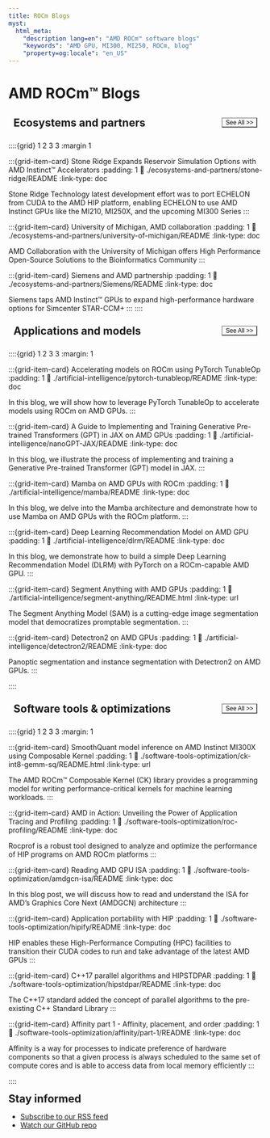 ```yaml
---
title: ROCm Blogs
myst:
  html_meta:
    "description lang=en": "AMD ROCm™ software blogs"
    "keywords": "AMD GPU, MI300, MI250, ROCm, blog"
    "property=og:locale": "en_US"
---
```


<!--
Updated July 8 2024
-->

<h1><a href="blog/atom.xml"><i class="fa fa-rss fa-rotate-270"></i></a> AMD ROCm™ Blogs</h1>

<script>
  const buttonWrapper = document.getElementById('buttonWrapper');

  const observer = new MutationObserver((mutationsList) => {
    for (const mutation of mutationsList) {
      if (mutation.type === 'attributes' && mutation.attributeName === 'data-mode') {
        console.log(`Data mode changed to: ${newMode}`);
        if (newMode === 'light') {
          buttonWrapper.style.setProperty('--original-background', 'white');
          buttonWrapper.style.setProperty('--hover-background-colour', 'white');
        } else {
          buttonWrapper.style.setProperty('--original-background', 'black');
          buttonWrapper.style.setProperty('--hover-background-colour', 'black');
        }
      }
    }
  });

</script>

<style>
  #buttonWrapper:hover {
    border-color: hsla(231, 99%, 66%, 1);
    transform: scale(1.05);
    background-color: var(--hover-background-colour);
  }
  #buttonWrapper {
    border-color: #A9A9A9;
    background-color: var(--original-background)
    text-align: center;
    font-size: 12px;
    border-radius: 1px;
    transition: transform 0.2s, border-color 0.2s;
  }
  h2 {
    margin: 0;
    font-size: 1.5em;
  }
  .container {
    display: flex;
    justify-content: space-between;
    align-items: center;
    padding: 10px;
    box-sizing: border-box;
    width: 100%;
  }
</style>

<div class="container">
  <h2>Ecosystems and partners</h2>
  <a href="blog/category/ecosystems-and-partners.html">
    <button id="buttonWrapper">
      See All >>
    </button>
  </a>
</div>

::::{grid} 1 2 3 3
:margin 1

:::{grid-item-card} Stone Ridge Expands Reservoir Simulation Options with AMD Instinct™ Accelerators
:padding: 1
:link: ./ecosystems-and-partners/stone-ridge/README
:link-type: doc

Stone Ridge Technology latest development effort was to port ECHELON from CUDA to the AMD HIP platform, enabling ECHELON to use AMD Instinct GPUs like the MI210, MI250X, and the upcoming MI300 Series
:::

:::{grid-item-card} University of Michigan, AMD collaboration
:padding: 1
:link: ./ecosystems-and-partners/university-of-michigan/README
:link-type: doc

AMD Collaboration with the University of Michigan offers
High Performance Open-Source Solutions to the Bioinformatics Community
:::

:::{grid-item-card} Siemens and AMD partnership
:padding: 1
:link: ./ecosystems-and-partners/Siemens/README
:link-type: doc

Siemens taps AMD Instinct™ GPUs to expand high-performance hardware options for Simcenter STAR-CCM+
:::
::::

<div class="container">
  <h2>Applications and models</h2>
  <a href="blog/category/applications-models.html">
    <button id="buttonWrapper">
      See All >>
    </button>
  </a>
</div>

::::{grid} 1 2 3 3
:margin: 1

:::{grid-item-card} Accelerating models on ROCm using PyTorch TunableOp
:padding: 1
:link: ./artificial-intelligence/pytorch-tunableop/README
:link-type: doc

In this blog, we will show how to leverage PyTorch TunableOp to accelerate models using ROCm on AMD GPUs.
:::

:::{grid-item-card} A Guide to Implementing and Training Generative Pre-trained Transformers (GPT) in JAX on AMD GPUs
:padding: 1
:link: ./artificial-intelligence/nanoGPT-JAX/README
:link-type: doc

In this blog, we illustrate the process of implementing and training a Generative Pre-trained Transformer (GPT) model in JAX.
:::

:::{grid-item-card} Mamba on AMD GPUs with ROCm
:padding: 1
:link: ./artificial-intelligence/mamba/README
:link-type: doc

In this blog, we delve into the Mamba architecture and demonstrate how to use Mamba on AMD GPUs with the ROCm platform.
:::

:::{grid-item-card} Deep Learning Recommendation Model on AMD GPU
:padding: 1
:link: ./artificial-intelligence/dlrm/README
:link-type: doc

In this blog, we demonstrate how to build a simple Deep Learning Recommendation Model (DLRM) with PyTorch on a ROCm-capable AMD GPU.
:::

:::{grid-item-card} Segment Anything with AMD GPUs
:padding: 1
:link: ./artificial-intelligence/segment-anything/README.html
:link-type: url

The Segment Anything Model (SAM) is a cutting-edge image segmentation model that democratizes promptable segmentation.
:::

:::{grid-item-card} Detectron2 on AMD GPUs
:padding: 1
:link: ./artificial-intelligence/detectron2/README
:link-type: doc

Panoptic segmentation and instance segmentation with Detectron2 on AMD GPUs.
:::

::::

<div class="container">
  <h2>Software tools & optimizations</h2>
  <a href="blog/category/software-tools-optimizations.html">
    <button id="buttonWrapper">
      See All >>
    </button>
  </a>
</div>

::::{grid} 1 2 3 3
:margin: 1

:::{grid-item-card} SmoothQuant model inference on AMD Instinct MI300X using Composable Kernel
:padding: 1
:link: ./software-tools-optimization/ck-int8-gemm-sq/README.html
:link-type: url

The AMD ROCm™ Composable Kernel (CK) library provides a programming model for writing performance-critical kernels for machine learning workloads.
:::

:::{grid-item-card} AMD in Action: Unveiling the Power of Application Tracing and Profiling
:padding: 1
:link: ./software-tools-optimization/roc-profiling/README
:link-type: doc

Rocprof is a robust tool designed to analyze and optimize the performance of HIP programs on AMD ROCm platforms
:::

:::{grid-item-card} Reading AMD GPU ISA
:padding: 1
:link: ./software-tools-optimization/amdgcn-isa/README
:link-type: doc

In this blog post, we will discuss how to read and understand the ISA for AMD’s Graphics Core Next (AMDGCN) architecture
:::

:::{grid-item-card} Application portability with HIP
:padding: 1
:link: ./software-tools-optimization/hipify/README
:link-type: doc

HIP enables these High-Performance Computing (HPC) facilities to transition their CUDA codes to run and take advantage of the latest AMD GPUs
:::

:::{grid-item-card} C++17 parallel algorithms and HIPSTDPAR
:padding: 1
:link: ./software-tools-optimization/hipstdpar/README
:link-type: doc

The C++17 standard added the concept of parallel algorithms to the pre-existing C++ Standard Library
:::

:::{grid-item-card} Affinity part 1 - Affinity, placement, and order
:padding: 1
:link: ./software-tools-optimization/affinity/part-1/README
:link-type: doc

Affinity is a way for processes to indicate preference of hardware components so that a given process is always scheduled to the same set of compute cores and is able to access data from local memory efficiently
:::

::::

<h2> Stay informed</h2>
<ul>
  <li><a href="blog/atom.xml"> Subscribe to our <i class="fa fa-rss fa-rotate-270"></i> RSS feed</a></li>
  <li><a href="https://github.com/ROCm/rocm-blogs"> Watch our GitHub repo </a></li>
</ul>
